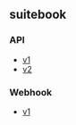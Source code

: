 ## suitebook

### API

* [v1](https://squeeze-inc.github.io/docs/suitebook.io/api/v1/)
* [v2](https://squeeze-inc.github.io/docs/suitebook.io/api/v2/)


### Webhook

* [v1](https://squeeze-inc.github.io/docs/suitebook.io/webhook/v1/)
